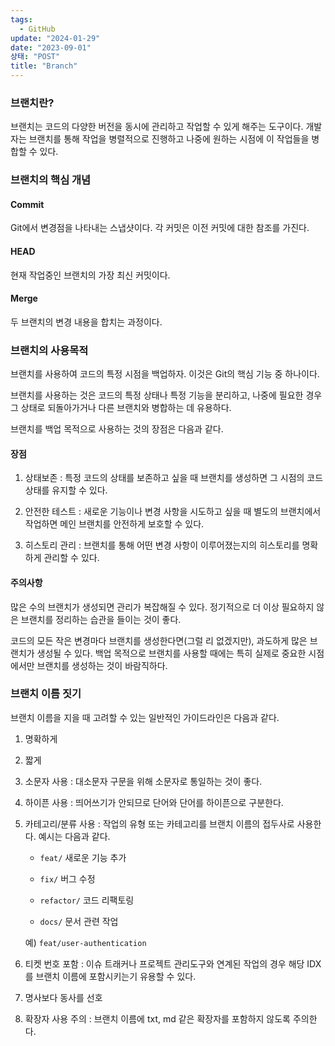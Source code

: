 ```yaml
---
tags:
  - GitHub
update: "2024-01-29"
date: "2023-09-01"
상태: "POST"
title: "Branch"
---
```

### 브랜치란?

브랜치는 코드의 다양한 버전을 동시에 관리하고 작업할 수 있게 해주는 도구이다. 개발자는 브랜치를 통해 작업을 병렬적으로 진행하고 나중에 원하는 시점에 이 작업들을 병합할 수 있다. 

### 브랜치의 핵심 개념

#### Commit

Git에서 변경점을 나타내는 스냅샷이다. 각 커밋은 이전 커밋에 대한 참조를 가진다. 

#### HEAD

현재 작업중인 브랜치의 가장 최신 커밋이다. 

#### Merge

두 브랜치의 변경 내용을 합치는 과정이다. 

### 브랜치의 사용목적

브랜치를 사용하여 코드의 특정 시점을 백업하자. 이것은 Git의 핵심 기능 중 하나이다. 

브랜치를 사용하는 것은 코드의 특정 상태나 특정 기능을 분리하고, 나중에 필요한 경우 그 상태로 되돌아가거나 다른 브랜치와 병합하는 데 유용하다. 

브랜치를 백업 목적으로 사용하는 것의 장점은 다음과 같다. 

#### 장점

1. 상태보존 : 특정 코드의 상태를 보존하고 싶을 때 브랜치를 생성하면 그 시점의 코드 상태를 유지할 수 있다. 

1. 안전한 테스트 : 새로운 기능이나 변경 사항을 시도하고 싶을 때 별도의 브랜치에서 작업하면 메인 브랜치를 안전하게 보호할 수 있다. 

1. 히스토리 관리 : 브랜치를 통해 어떤 변경 사항이 이루어졌는지의 히스토리를 명확하게 관리할 수 있다. 

#### 주의사항

많은 수의 브랜치가 생성되면 관리가 복잡해질 수 있다. 정기적으로 더 이상 필요하지 않은 브랜치를 정리하는 습관을 들이는 것이 좋다. 

코드의 모든 작은 변경마다 브랜치를 생성한다면(그럴 리 없겠지만), 과도하게 많은 브랜치가 생성될 수 있다. 백업 목적으로 브랜치를 사용할 때에는 특히 실제로 중요한 시점에서만 브랜치를 생성하는 것이 바람직하다. 

### 브랜치 이름 짓기 

브랜치 이름을 지을 때 고려할 수 있는 일반적인 가이드라인은 다음과 같다. 

1. 명확하게

1. 짧게

1. 소문자 사용 : 대소문자 구문을 위해 소문자로 통일하는 것이 좋다. 

1. 하이픈 사용 : 띄어쓰기가 안되므로 단어와 단어를 하이픈으로 구분한다. 

1. 카테고리/분류 사용 : 작업의 유형 또는 카테고리를 브랜치 이름의 접두사로 사용한다. 예시는 다음과 같다. 

    - `feat/` 새로운 기능 추가

    - `fix/` 버그 수정

    - `refactor/` 코드 리팩토링

    - `docs/` 문서 관련 작업

    예) `feat/user-authentication`

1. 티켓 번호 포함 : 이슈 트래커나 프로젝트 관리도구와 연계된 작업의 경우 해당 IDX를 브랜치 이름에 포함시키는기 유용할 수 있다. 

1. 명사보다 동사를 선호 

1. 확장자 사용 주의 : 브랜치 이름에 txt, md 같은 확장자를 포함하지 않도록 주의한다. 

